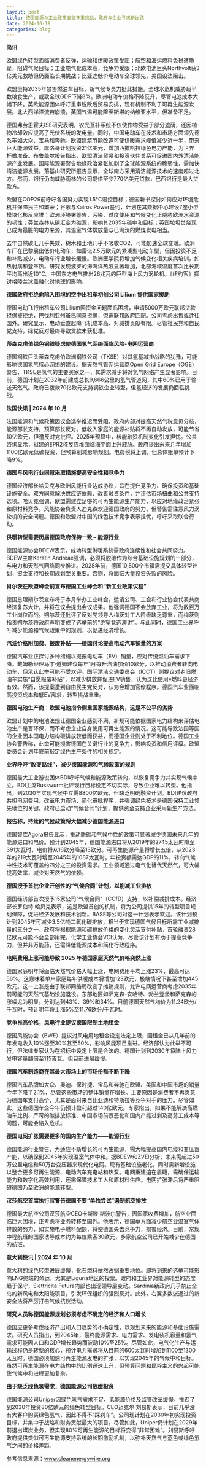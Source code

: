 ```yaml
---
layout: post
title: 德国能源与工业政策面临多重挑战，政府与企业寻求新出路
date: 2024-10-19
categories: blog
---
```


**简讯**

欧盟绿色转型面临消费者反弹，运输和供暖政策受阻；航空和海运燃料免税遭质疑，阻碍气候目标；工业电气化成本高，竞争力受限；北欧电池巨头Northvolt获3亿美元救助但仍面临长期挑战；比亚迪低价电动车全球领先，美国设法阻击。


欧盟坚持2035年禁售燃油车目标，新气候专员力挺此措施。全球水危机威胁超半数粮食生产，或致全球GDP下降8%。欧洲电动车价格不降反升，尽管电池成本大幅下降。英欧能源团体呼吁重审脱欧后贸易安排，现有机制不利于可再生能源发展。北大西洋洋流若崩溃，英国气温可能降至斯堪的纳维亚水平，但准备不足。


德国弗劳恩霍夫ISE研究表明，农光互补系统不仅使作物受益于部分遮荫，还因植物冷却效应提高了光伏系统的发电量。同时，中国电动车在技术和市场方面领先德系车如大众、宝马和奔驰。欧盟建筑节能改造可使供暖需求峰值减少近一半，带来巨大能源效益。摩洛哥计划投资21亿美元，增加西撒哈拉绿色电力产能，为世界杯做准备。布鲁盖尔报告指出，欧盟清洁贸易和投资伙伴关系可促进国内外清洁能源产业发展。国际能源署警告地缘政治紧张加剧了全球能源系统的脆弱性，需加快清洁能源发展。落基山研究所报告显示，全球南方采用清洁能源技术的速度超过北方。然而，银行仍向威胁雨林的公司提供至少770亿美元贷款，巴西银行是最大贷款方。


欧盟在COP29前呼吁各国努力实现1.5°C温控目标；德国新书探讨如何应对环境危机并保障民主和繁荣；谷歌与Kairos Power签约，计划在其数据中心建设7座小型模块化核反应堆；欧洲环境署警告，污染、过度使用和气候变化正威胁欧洲水资源的韧性；芬兰森林从碳汇变为碳源，影响其2035年碳中和目标；英国垃圾焚烧现已成为最脏的电力来源，其温室气体排放量与已淘汰的燃煤发电相当。


去年自然碳汇几乎失效，树木和土地几乎不吸收CO2，可能加速全球变暖。欧洲车厂在巴黎展出低价电动车，如雷诺2.5万欧元的紧凑型电动车型，但因投资不足和补贴减少，电动车行业增长缓慢。欧洲医学院将增加气候变化相关疾病培训，如热射病和登革热。研究发现波罗的海海洋热浪显著增加，北部海域温度首次比长期平均高出近10°C。中国东方电气推出26兆瓦的巨型海上风力涡轮机。《纽约客》探讨格陵兰冰盖融化对地球的影响。

**德国政府拒绝向陷入困境的空中出租车初创公司 Lilium 提供国家援助**

德国电动飞行出租车公司Lilium因资金问题面临困境，申请5000万欧元联邦贷款担保被拒绝，巴伐利亚州虽已同意担保，但需联邦政府匹配。公司考虑出售或迁往国外。研究显示，电动垂直起降飞机成本高、对减排贡献有限。尽管社民党和自民党支持，绿党反对最终导致贷款未获批准。

**蒂森克虏伯绿色钢铁疑虑使德国氢气网络面临风险-电网运营商**

德国钢铁巨头蒂森克虏伯欧洲钢铁公司（TKSE）对其氢基减排战略的犹豫，可能影响德国氢气核心网络的建设。据天然气管网运营商Open Grid Europe（OGE）警告，TKSE是氢气的主要买家之一，其需求减少将对氢气网络产生显著影响。目前，德国计划在2032年前建成总长9,666公里的氢气管道网，其中60%已用于输送天然气。政府已拨款70亿欧元支持钢铁企业转型，但氢经济的发展仍面临挑战。

**法国快讯 | 2024 年 10 月**

法国能源和气候政策因议会选举推迟而受阻。政府内部对提高天然气税意见分歧，能源部长支持，预算部长反对。低收入家庭的能源补贴将不再自动发放，可能节省10亿欧元，但遭反对党批评。2025年预算中，核能融资机制变化引发担忧。公共咨询显示，拟建的EPR2核反应堆面临海平面上升威胁。政府提出未来几年增加1100亿欧元低碳投资，但预算削减影响规划。电费税将上调，但总体账单预计下降9%。

**德国与风电行业同意采取措施提高安全性和竞争力**

德国经济部长哈贝克与欧洲风能行业达成协议，旨在提升竞争力、确保投资和基础设施安全。双方同意解决供应链依赖、改善融资条件，并评估市场扭曲和公共支持选项。哈贝克强调，欧盟需建立足够的可再生能源生产能力，以应对地缘政治紧张和原材料竞争。风能协会负责人迪克森欢迎德国政府的努力，但警告需注意风力涡轮机的安全问题。德国和欧盟对中国的绿色技术竞争表示担忧，呼吁采取联合行动。

**供暖转型需要历届德国政府保持一致 – 能源行业**

德国能源协会BDEW表示，成功转型供暖系统需政府连续性和社会共同努力。BDEW主席Kerstin Andreae强调，必须将脱碳作为综合基础设施规划的一部分，与电力和天然气网络同步推进。2028年前，德国10,800个市镇需提交具体转型计划，资金支持和长期规划至关重要。否则，将面临大量投资失败的风险。

**肖尔茨在欧盟峰会前宣布德国工业峰会和“新工业政策议程”**

德国总理朔尔茨宣布将于本月举办工业峰会，邀请公司、工会和行业协会代表共商经济复苏大计，并将在议会提出会议成果。他强调德国不会放弃工业，将为数百万工业岗位而战。朔尔茨还批评了反对党领导人梅茨对工人阶级缺乏尊重，而梅茨则指责朔尔茨将政府声明变成了选举前的“绝望竞选演讲”。与此同时，德国工业界呼吁减少能源和气候政策中的规则，以促进经济增长。

**汽油价格附加费、报废补贴——德国讨论提高电动汽车销量的方案**

德国汽车业正探讨多种措施以提振电动车（EV）销量，应对传统燃油车需求下降。戴姆勒经理马丁·道姆建议每年1月每升汽油加价10欧分，以推动消费者转向电动车，但承认此举可能不受欢迎。国际清洁交通委员会（ICCT）则提议对老旧燃油车实施“自愿报废补贴”，以减少排放并促进EV销售，认为这比使用e燃料更经济有效。然而，该提案遭到自由民主党反对，认为会增加官僚程序。德国汽车业面临高投资成本和低EV需求，转型挑战重重。

**德国电池生产商：欧盟电池指令侧重国家能源结构，这是不公平的劣势**

欧盟计划中的电池法规让德国企业感到不满，新规可能依据国家电力结构来评估电池生产是否环保，而不考虑企业自身使用可再生能源的情况。这可能导致法国等国的企业因本国电力结构碳排放较低而获益，而德国企业则处于不利地位。德国工业协会警告称，此举可能损害德国在关键行业的竞争力，影响投资和信用评级。欧盟委员会计划年底前敲定绿色生产条件的相关规定。

**业界呼吁“改变路线”，减少德国能源和气候政策的规则**

德国最大工业游说团体BDI呼吁气候和能源政策转向，以恢复竞争力并实现气候中立。BDI主席Russwurm批评现行目标设定不切实际，导致企业难以转型。他指出，到2030年实现气候中立需8800亿欧元，但缺乏明确融资计划。BDI建议政府共担电网费用、改革电力市场、简化审批程序，并强调绿色技术是德国保持工业领先地位的关键。政府已启动“气候合同”计划，提供资金支持企业采用新生产方法。

**报告称，持续的气候政策将大幅减少德国能源进口**

德国智库Agora报告显示，推动脱碳和气候中性的政策可显著减少德国未来几年的能源进口和电价。预计到2045年，德国能源进口将从2019年的2745太瓦时降至391太瓦时，电价将从16欧分降至13欧分。可再生能源产量将增长五倍，从2023年的219太瓦时增至2045年的1087太瓦时。年投资额需达GDP的11%，转向气候中性技术可覆盖约四分之三的投资需求。工业领域通过电气化替代天然气，可大幅提高效率，减少对天然气的依赖。

**德国授予首批企业开创性的“气候合同”计划，以削减工业排放**

德国经济部首次授予15家公司“气候合同”（CCfD）支持，以补偿减排成本。经济部长罗伯特·哈贝克表示，这是欧盟首创的机制，将为公司提供15年的转型项目规划保障，促进经济发展和技术创新。BASF等公司对这一计划表示欢迎。该计划预计到2045年可减少3.5亿吨二氧化碳排放，相当于实现德国气候目标所需工业减排量的三分之一。政府将根据能源和碳排放价格的变化灵活支付补贴，首轮融资28亿欧元可能不会全部用完。化学工业协会VCI认为，尽管该计划有助于提高竞争力，但并非万能药，还需降低能源成本和简化行政程序。

**电网费用上涨可能导致 2025 年德国家庭天然气价格突然上涨**

德国家庭明年将面临天然气价格大幅上涨，电网费用平均上涨23%，最高可达56%。这意味着单户家庭每年供暖成本将增加123欧元，极端情况下甚至增加445欧元。这一上涨是由于联邦网络局改变了摊销规则，允许电网运营商考虑2035年前可能的天然气基础设施退役。东部地区如萨克森-安哈特、勃兰登堡和萨克森的涨幅尤为明显，分别达到43%、39%和34%。目前德国天然气均价为11.24欧分/千瓦时，预计明年将上涨5%至11.76欧分/千瓦时。

**竞争推高价格，风电行业提议德国限制土地租金**

德国风能协会（BWE）提议对风电用地租金设定法定上限，因租金已从几年前的年发电收入10%涨至30%甚至50%，影响风能项目推进。经济部认为此举不可行，但法律专家认为在招标中设定上限是合法的。德国计划到2030年将陆上风力发电容量翻倍至115吉瓦，但目前进展缓慢。

**德国汽车制造商在其最大市场上的市场份额不断下降**

德国汽车品牌如大众、奥迪、保时捷、宝马和奔驰在欧盟、美国和中国市场的销量今年下降了2.1%，尽管这些市场的整体销量在增长。主要原因是消费者不再愿意为德国车支付高价，尤其是面对来自比亚迪和特斯拉等竞争对手的压力。尽管如此，这些德国车企今年仍预计盈利超过140亿欧元。专家指出，如果不能解决高燃油车比例、严苛的碳排放标准、中国市场前景恶化和国内产能过剩及高劳工成本等问题，可能会陷入危机。

**德国电网扩张需要更多的国内生产能力——能源行业**

德国能源行业警告，为适应不断增长的可再生能源，需大幅提高国内电缆和变压器产能，以确保到2045年实现温室气体中和。据BDEW和ZVEI分析，未来需超过50万公里电缆和50万台变压器来现代化电网。现有基础设施老化，同时需新增设施以整合更多可再生能源、电动汽车充电站和热泵。电网重建迫在眉睫，需确保运输能力和数字化高效利用，还需保障技术工人和原材料供应。电网扩张滞后将严重阻碍德国乃至欧洲的能源转型。

**汉莎航空首席执行官警告德国不要“单独尝试”遏制航空排放**

德国最大航空公司汉莎航空CEO卡斯滕·斯波尔警告，因国家收费增加，航空业面临巨大困境，正考虑将业务转移至国外。他表示，德国单方面减少航空业温室气体排放的努力，如实施电子燃料配额，将使德国失去竞争力，损害经济。目前，常规中程航班的国家诱导成本约为每位乘客30欧元，多家航空公司已开始减少在德国的航班。

**意大利快讯 | 2024 年 10 月**

意大利的绿色转型进展缓慢，化石燃料依然占据重要地位。即将到来的选举可能影响LNG终端的命运，尤其是Liguria地区的投票。政府和工业界对能源转型的态度趋于保守，Elettricità Futura内部也出现领导层变动。Sardinia新政府几乎禁止全岛的新风电和太阳能项目，引发环保组织的强烈反对。此外，右翼多数派通过的新安全法将严厉打击气候抗议活动。

**研究人员称德国能源规划必须考虑不确定的经济和人口增长**

德国应更多考虑经济产出和人口趋势的不确定性，以规划未来的能源和基础设施需求。研究人员指出，到2045年，最终能源需求、电力需求、发电装机容量和氢气需求可能因人口和GDP增长趋势而波动10%至25%。尽管如此，电气化生产与运输过程仍是转型的核心，预计电力需求将从目前的600太瓦时增加到1100至1300太瓦时。德国必须加速可再生能源发电的扩张，以实现2045年的气候中和目标。虽然可再生能源在电力结构中的比例迅速上升，但预算问题和民粹主义的兴起可能使气候中和进程更加复杂。

**由于缺乏绿色氢需求，德国能源公司放缓投资**

德国能源公司Uniper因绿色氢气需求不足、低能源价格及监管改革缓慢，推迟了到2030年投资80亿欧元的绿色转型目标。CEO迈克尔·刘易斯表示，目前几乎没有大客户购买绿色氢气，因此不得不“踩刹车”。公司现计划在2030年初实现投资目标，并集中于战略和财务贡献最大的项目。尽管如此，Uniper仍计划在2029年前退出煤炭业务，但实现80%可再生能源的目标将变得“非常困难”。刘易斯呼吁政府提供类似可再生能源支持系统的长期激励机制，以弥补天然气与蓝色或绿色氢气之间的价格差距。



参考信息来源：www.cleanenergywire.org
